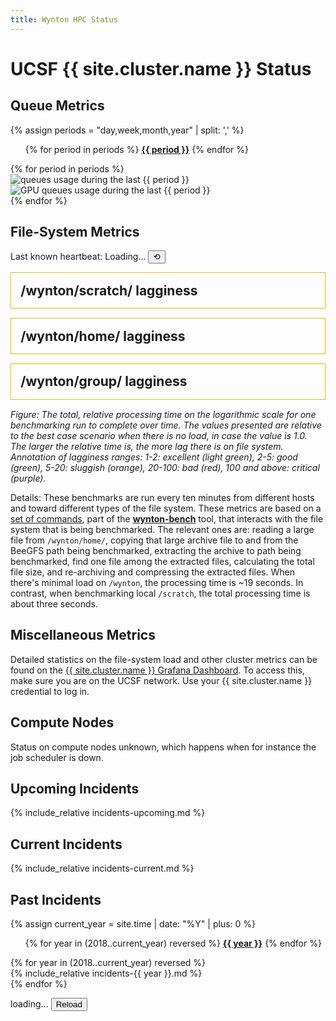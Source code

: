 ```yaml
---
title: Wynton HPC Status
---
```


<!-- markdownlint-disable-file MD024 MD025 -->

# UCSF {{ site.cluster.name }} Status


## Queue Metrics

{% assign periods = "day,week,month,year" | split: ',' %}

<ul class="nav nav-pills">
{% for period in periods %}
  <li{% if period == periods[0] %} class="active"{% endif %}><a data-toggle="pill" href="#by-{{ period }}"><span style="font-weight: bold;">{{ period }}</span></a></li>
{% endfor %}
</ul>
<div class="tab-content" style="margin-top: 1ex;">
{% for period in periods %}
  <div id="by-{{ period }}" class="tab-pane fade in{% if period == periods[0] %} active{% endif %}">
    <img src="{{ site.assets.status_root_path }}/status/figures/queues-{{ period }}.png" alt="queues usage during the last {{ period }}"/><br>
    <img src="{{ site.assets.status_root_path }}/status/figures/gpuq-{{ period }}.png" alt="GPU queues usage during the last {{ period }}"/><br>
  </div>
{% endfor %}
</div>


## File-System Metrics

Last known heartbeat: <span id="last-heartbeat">Loading…</span>
<button id="reload-heartbeat" title="Reload">⟲</button>

  <div class="status-panel" style="border: 1px solid #dec000; padding: 2ex; margin-bottom: 2ex;">
   <div style="font-size: 150%; font-weight: bold;">
    <span>/wynton/scratch/ lagginess</span><span style="float: right;"></span>
   </div>
   <div id="BeeGFSLoad_devX__wynton_scratch_hb"></div>
  </div>

  <div class="status-panel" style="border: 1px solid #dec000; padding: 2ex; margin-bottom: 2ex;">
   <div style="font-size: 150%; font-weight: bold;">
    <span>/wynton/home/ lagginess</span><span style="float: right;"></span>
   </div>
   <div id="BeeGFSLoad_devX__wynton_home_cbi_hb"></div>
  </div>

  <div class="status-panel" style="border: 1px solid #dec000; padding: 2ex; margin-bottom: 2ex;">
   <div style="font-size: 150%; font-weight: bold;">
    <span>/wynton/group/ lagginess</span><span style="float: right;"></span>
   </div>
   <div id="BeeGFSLoad_devX__wynton_group_cbi_hb"></div>
  </div>

_Figure: The total, relative processing time on the logarithmic scale for one benchmarking run to complete over time. The values presented are relative to the best case scenario when there is no load, in case the value is 1.0. The larger the relative time is, the more lag there is on file system. 
Annotation of lagginess ranges: 1-2: excellent (light green), 2-5: good (green), 5-20: sluggish (orange), 20-100: bad (red), 100 and above: critical (purple)._

Details: These benchmarks are run every ten minutes from different hosts and toward different types of the file system. These metrics are based on a [set of commands](https://github.com/ucsf-wynton/wynton-bench/blob/d96937b51e6ee3a421afec3c793accb0acd82c51/bench-scripts/bench-files-tarball.sh#L93-L129), part of the **[wynton-bench](https://github.com/ucsf-wynton/wynton-bench)** tool, that interacts with the file system that is being benchmarked.  The relevant ones are: reading a large file from `/wynton/home/`, copying that large archive file to and from the BeeGFS path being benchmarked, extracting the archive to path being benchmarked, find one file among the extracted files, calculating the total file size, and re-archiving and compressing the extracted files.  When there's minimal load on `/wynton`, the processing time is ~19 seconds. In contrast, when benchmarking local `/scratch`, the total processing time is about three seconds.


## Miscellaneous Metrics

Detailed statistics on the file-system load and other cluster metrics can be found on the [{{ site.cluster.name }} Grafana Dashboard](https://mon.wynton.ucsf.edu/grafana).  To access this, make sure you are on the UCSF network.  Use your {{ site.cluster.name }} credential to log in.


## Compute Nodes

<div id="hosttablediv">
<div id="hosttablemessage">Status on compute nodes unknown, which happens when for instance the job scheduler is down.</div>
</div>


## Upcoming Incidents

{% include_relative incidents-upcoming.md %}


## Current Incidents

{% include_relative incidents-current.md %}


## Past Incidents

{% assign current_year = site.time | date: "%Y" | plus: 0 %}

<ul class="nav nav-pills">
{% for year in (2018..current_year) reversed %}
  <li{% if year == current_year %} class="active"{% endif %}><a data-toggle="pill" href="#{{ year }}"><span style="font-weight: bold;">{{ year }}</span></a></li>
{% endfor %}
</ul>

<div class="tab-content" style="margin-top: 1ex;">
{% for year in (2018..current_year) reversed %}
<div id="{{ year }}" class="tab-pane {% if year == current_year %}fadein active{% else %}fade{% endif %}">
<section markdown="1">
{% include_relative incidents-{{ year }}.md %}
</section>
</div>
{% endfor %}



<!-- DO NOT EDIT ANYTHING BELOW -->


<!-------------------------------------------------------------------------
   Heartbeat
 -------------------------------------------------------------------------->
<span id="last-heartbeat">loading…</span>
<button id="reload-heartbeat">Reload</button>

<script>
(async function initHeartbeatFromTSV() {
  const urls = [
    "https://raw.githubusercontent.com/UCSF-HPC/wynton-slash2/master/wynton-bench/wynton-bench_dev1.wynton.ucsf.edu__wynton_scratch_hb.tsv",
    "https://raw.githubusercontent.com/UCSF-HPC/wynton-slash2/master/wynton-bench/wynton-bench_dev2.wynton.ucsf.edu__wynton_scratch_hb.tsv",
    "https://raw.githubusercontent.com/UCSF-HPC/wynton-slash2/master/wynton-bench/wynton-bench_dev3.wynton.ucsf.edu__wynton_scratch_hb.tsv",
  ];

  const el = document.getElementById("last-heartbeat");
  const reloadBtn = document.getElementById("reload-heartbeat");
  if (!el) return;

  const MAX_BUFFER = 32 * 1024; // keep only the last ~32KB per file

  function pad(n) { return String(n).padStart(2, "0"); }
  function toLocalIsoSeconds(d) {
    const t = new Date(Math.floor(d.getTime() / 1000) * 1000);
    const yyyy = t.getFullYear();
    const mm = pad(t.getMonth() + 1);
    const dd = pad(t.getDate());
    const hh = pad(t.getHours());
    const mi = pad(t.getMinutes());
    const ss = pad(t.getSeconds());
    const tzOffMin = -t.getTimezoneOffset();
    const sign = tzOffMin >= 0 ? "+" : "-";
    const offH = pad(Math.floor(Math.abs(tzOffMin) / 60));
    const offM = pad(Math.abs(tzOffMin) % 60);
    return `${yyyy}-${mm}-${dd}T${hh}:${mi}:${ss}${sign}${offH}:${offM}`;
  }

  async function readLastLine(url) {
    const res = await fetch(url + "?t=" + Date.now(), { cache: "no-store" });
    if (!res.ok || !res.body) throw new Error(`HTTP ${res.status} for ${url}`);
    const reader = res.body.getReader();
    const decoder = new TextDecoder("utf-8");
    let buf = "";

    while (true) {
      const { value, done } = await reader.read();
      if (done) break;
      buf += decoder.decode(value, { stream: true });
      if (buf.length > MAX_BUFFER) {
        // Keep only tail; try not to cut inside a line
        const cutFrom = buf.length - MAX_BUFFER;
        const nl = buf.indexOf("\n", cutFrom);
        buf = nl >= 0 ? buf.slice(nl + 1) : buf.slice(cutFrom);
      }
    }
    buf += decoder.decode();

    const lines = buf.split(/\r?\n/).filter(line => line.trim().length > 0);
    if (lines.length === 0) throw new Error("No non-empty lines");
    const lastLine = lines[lines.length - 1];

    // TSV preferred; fallback to CSV if needed
    const delim = lastLine.includes("\t") ? "\t" : ",";
    const [tsRaw, durRaw] = lastLine.split(delim);

    const ts = (tsRaw || "").replace(/^"|"$/g, "");
    const start = new Date(ts);
    const durSec = Number((durRaw || "").trim());
    const validStart = !Number.isNaN(start.getTime());
    const validDur = !Number.isNaN(durSec);

    const end = validStart ? new Date(start.getTime() + (validDur ? durSec * 1000 : 0)) : null;

    return { url, start: validStart ? start : null, end, durationSec: validDur ? durSec : null };
  }

  // Hmm ... v.start appears to be the actual "end" timestamp, not v.end.
  // This was discovered when the latency was >200x. /HB 2025-08-26
  async function updateHeartbeat() {
    el.textContent = "loading…";
    try {    
      const results = await Promise.allSettled(urls.map(readLastLine));
      const ok = results.filter(r => r.status === "fulfilled").map(r => r.value).filter(v => v.start);
      if (ok.length === 0) {
        el.textContent = "—";
        el.title = "No valid (timestamp+duration) found";
        return;
      }
      // Pick newest end time (timestamp + duration)
      const newest = ok.reduce((a, b) => (a.start > b.start ? a : b));

      const localIso = toLocalIsoSeconds(newest.start);

      // Age as "XmYYs ago"
      const diff_ms = Date.now() - newest.start.getTime();
      const diff_s = diff_ms / 1000;
      const hours = Math.floor(diff_s / 3600);
      const mins = Math.floor((diff_s - 3600 * hours) / 60);
      const secs = Math.floor((diff_s - 3600 * hours - 60 * mins));
      const ageStr;
      if (hours > 0) {
        ageStr = `${hours}h${mins.toString().padStart(2, "0")}m${secs.toString().padStart(2, "0")}s ago`;
      } else {
        ageStr = `${mins}m${secs.toString().padStart(2, "0")}s ago`;
      }

      el.textContent = `${ageStr} (${localIso})`;
      const tipParts = [`from: ${newest.url}`];
      if (newest.durationSec != null) tipParts.push(`duration: ${newest.durationSec}s`);
      el.title = tipParts.join(" | ");
    } catch (err) {
      console.error("Failed to aggregate heartbeats:", err);
      el.textContent = "—";
    }
  }

  // Initial load
  updateHeartbeat();

  // Reload button
  if (reloadBtn) reloadBtn.addEventListener("click", updateHeartbeat);
})();
</script>


<!-------------------------------------------------------------------------
   Compute Nodes Status Table
 -------------------------------------------------------------------------->

<script src="https://d3js.org/d3.v3.min.js"><!-- ~150 kB --></script>
<script src="https://cdn.datatables.net/1.10.16/js/jquery.dataTables.min.js"><!-- ~80 kB --></script>
<script src="https://cdn.datatables.net/1.10.16/js/dataTables.bootstrap.min.js"><!-- 2 kB --></script>

<!-- markdownlint-disable-file MD052 -->
<script type="text/javascript" charset="utf-8">
d3.text("/hpc/assets/data/host_table.tsv", "text/csv", function(host_table) {
  // drop header comments
  host_table = host_table.replace(/^[#][^\r\n]*[\r\n]+/mg, '');
  host_table = d3.tsv.parse(host_table);

  d3.text("https://raw.githubusercontent.com/UCSF-HPC/wynton-slash2/master/status/qstat_nodes_in_state_au.tsv", "text/csv", function(host_status) {
    host_status = d3.tsv.parse(host_status);

    var tbody, tr, td, td_status;
    var value;
    var nodes = 0, gpu_nodes = 0;
    var cores = 0, gpu_cores = 0;
    var nodes_with_issues = 0, cores_with_issues = 0;
    var gpu_nodes_with_issues = 0, gpu_cores_with_issues = 0;
    var cores_node;
    var hostname;
    
    /* For each row */
    host_table.forEach(function(row) {
      hostname = row["Node"];
      
      nodes += 1;
      cores_node = parseInt(row["Physical Cores"]);
      cores += cores_node;

      if (hostname.includes("gpu")) {
        gpu_nodes += 1;
        gpu_cores += cores_node;
      }
      
      // No issues?
      if (host_status.filter(function(d) { return d.queuename == hostname }).length == 0) return;

      /* Ignore column on /tmp size, iff it exists */
      delete row["Local `/tmp`"];

      if (nodes_with_issues == 0) {
        var table = d3.select("#hosttablediv").append("details").append("table");
        table.id = "hosttable";
        tr = table.append("thead").append("tr");
        tr.append("th").text("Status");
        for (key in row) tr.append("th").text(key.replace(/\`/g, ""));
        tbody = table.append("tbody");
      }

      nodes_with_issues += 1;      
      cores_with_issues += cores_node;
      if (hostname.includes("gpu")) {
        gpu_nodes_with_issues += 1;      
        gpu_cores_with_issues += cores_node;
      }
  
      tr = tbody.append("tr");
      td_status = tr.append("td").text("⚠");  // "⚠" or "✖"
      for (key in row) td = tr.append("td").text(row[key]);
    });


    /* WORKAROUND: The host table is not updates; instead pull in the static information. /HB 2020-12-16 */
    nodes = {{ site.data.specs.nodes }};
    cores = {{ site.data.specs.physical_cores }};
    gpu_nodes = {{ site.data.specs.gpu_nodes }};
    
    var div = document.getElementById("hosttablemessage");
    div.innerText = "";
    if (nodes_with_issues > 0) {
      var text = document.createTextNode("Currently, " + nodes_with_issues + " (" + (100*nodes_with_issues/nodes).toFixed(1) + "%) " +  " of " + nodes + " compute nodes, corresponding to " + cores_with_issues + " (" + (100*cores_with_issues/cores).toFixed(1) + "%) " + " of " + cores + " CPU cores, are unavailable. Out of these, " + gpu_nodes_with_issues + " (" + (100*gpu_cores_with_issues/gpu_cores).toFixed(1) + "%) of " + gpu_nodes + " GPU compute nodes are unavailable.");
      div.appendChild(text);
      text = document.createTextNode(" A compute node is considered unavailable when its queuing state is \"disabled\" (d), \"unheard/unreachable\" (u), or \"error\" (E) (according to ");
      div.appendChild(text);
      var code = document.createElement("code");
      code.innerText = "qstat -f -qs duE";
      div.appendChild(code);
      text = document.createTextNode(" queried every five minutes), which means they will not take on any new jobs.");
      div.appendChild(text);
    } else {
      var text = document.createTextNode("All " + nodes + " nodes, with a total of " + cores + " cores, are functional.");
      div.appendChild(text);
    }
    
    $(document).ready(function() {
      $('#hosttable').DataTable({
        paging: false,
        searching: false,
        order: [[ 1, "asc" ]]
      });
    });
  });
});
</script>



<!-------------------------------------------------------------------------
   BeeGFS Lagginess Graphs
 -------------------------------------------------------------------------->
 
<script src="https://cdn.plot.ly/plotly-latest.min.js"></script>

<script>
function date_to_string(d) {
  var YY = d.getFullYear().toString();
  var mm = (d.getMonth()+1).toString().length==2?(d.getMonth()+1).toString():"0"+(d.getMonth()+1).toString();
  var dd = d.getDate().toString().length==2?d.getDate().toString():"0"+d.getDate().toString();
  var HH = d.getHours().toString().length==2?d.getHours().toString():"0"+d.getHours().toString();
  var MM = (parseInt(d.getMinutes()/5)*5).toString().length==2?(parseInt(d.getMinutes()/5)*5).toString():"0"+(parseInt(d.getMinutes()/5)*5).toString();
  var SS = "00";
  return YY + "-" + mm + "-" + dd + " " + HH + ":" + MM + ":" + SS;
}


url_path = "https://raw.githubusercontent.com/UCSF-HPC/wynton-slash2/master/wynton-bench";
host_set = "devX";
hosts = ["dev1", "dev2", "dev3"];
drives = ["wynton_scratch_hb", "wynton_home_cbi_hb", "wynton_group_cbi_hb"];
// Baseline is when there is no load on the file system (rough estimate)
baseline = 19.0;
var multiple_beegfs_tracks = true;

var now = new Date();
var from = new Date(now - 24 * 60 * 60 * 1000);

var max_lagginess = 1000;

var beegfs_load = {
  type: "scatter",
  mode: "lines",
  name: 'BeeGFS Load',
  x: [],
  y: [],
  line: {color: '#23527c'}
}

var layout = {
  height: 300,
  margin: { l: 50, r: 30, b: 40, t: 60, pad: 4 },
  xaxis: {
    autorange: false,
    range: [date_to_string(from), date_to_string(now)],
    rangeselector: {buttons: [
        {
          count: 1,
          label: '1d',
          step: 'day',
          stepmode: 'backward'
        },
        {
          count: 7,
          label: '1w',
          step: 'day',
          stepmode: 'backward'
        },
        {
          count: 1,
          label: '1m',
          step: 'month',
          stepmode: 'backward'
        },
        {
          count: 12,
          label: '1y',
          step: 'month',
          stepmode: 'backward'
        },
        {
          step: 'all',
          label: 'all'
        }
      ]},
    type: 'date'
  },
  yaxis: {
    autorange: false,
    range: [-0.1, Math.log10(max_lagginess)],
    type: 'log'
  }
};

function unpack(rows, key) {
  return rows.map(function(row) { 
    var value = row[key];
    if (key == "duration") {
      value = parseFloat(value);
      value = value / baseline;
      if (value < 1/2) {
        // Unreasonable value?
        value = null;
      } else if (value < 1.0) {
        // Round up to baseline
        value = 1.0;
      }
    }
    return value;
  });
}

var data = [];

drives.forEach(function(drive) {
  var id = "BeeGFSLoad_" + host_set + "__" + drive;
  
  var url = url_path + "/" + "wynton-bench_" + hosts[0] + ".wynton.ucsf.edu__" + drive + ".tsv";
  Plotly.d3.tsv(url, function(err, rows) {
    // Lagginess data
    var trace = JSON.parse(JSON.stringify(beegfs_load));
    trace.name = hosts[0];
    trace.x = unpack(rows, 'timestamp');
    trace.y = unpack(rows, 'duration');
    trace.line = { color: '#23527c', width: 3 };

    // Pain-level annotations (excellent, good, sluggish, bad, critical)
    var painTicks = [2, 5, 20, 100, 10000];
    var painLabels = ['', '', '', '', ''];
          
    var painTrace = {
      x: trace.x,
      y: painTicks,
      yaxis: 'y2',
      mode: 'markers',
      marker: { opacity: 0 },
      showlegend: false,
      hoverinfo: 'skip'
    };
    
    var updatedLayout = Object.assign({}, layout, {
      yaxis2: {
        overlaying: 'y',
        side: 'right',
        tickvals: painTicks,
        ticktext: painLabels,
        showgrid: false,
        zeroline: false
      },
      shapes: [
        { type: 'rect', xref: 'paper', x0: 0, x1: 1, yref: 'y', y0: 1, y1: painTicks[1], fillcolor: 'rgba(0, 200, 0, 0.2)', line: { width: 0 }, layer: 'below' },                 // Excellent
        
        { type: 'rect', xref: 'paper', x0: 0, x1: 1, yref: 'y', y0: painTicks[0], y1: painTicks[1], fillcolor: 'rgba(255, 215, 0, 0.3)', line: { width: 0 }, layer: 'below' },    // Good
        
        { type: 'rect', xref: 'paper', x0: 0, x1: 1, yref: 'y', y0: painTicks[1], y1: painTicks[2], fillcolor: 'rgba(255, 140, 0, 0.3)', line: { width: 0 }, layer: 'below' },    // Sluggish
        
        { type: 'rect', xref: 'paper', x0: 0, x1: 1, yref: 'y', y0: painTicks[2], y1: painTicks[3], fillcolor: 'rgba(255, 0, 0, 0.4)', line: { width: 0 }, layer: 'below' },      // Bad
        
        { type: 'rect', xref: 'paper', x0: 0, x1: 1, yref: 'y', y0: painTicks[3], y1: max_lagginess, fillcolor: 'rgba(200, 100, 255, 0.4)', line: { width: 0 }, layer: 'below' }  // Critical
      ]
    });  

    Plotly.newPlot(id, [trace, painTrace], updatedLayout);
  })

  // Change to 'true' to show multiple traces
  if (multiple_beegfs_tracks) {
    if (hosts.length >= 2) {
      var url = url_path + "/" + "wynton-bench_" + hosts[1] + ".wynton.ucsf.edu__" + drive + ".tsv";
      Plotly.d3.tsv(url, function(err, rows) {
        var trace = JSON.parse(JSON.stringify(beegfs_load));
        trace.name = hosts[1];
        trace.x = unpack(rows, 'timestamp');
        trace.y = unpack(rows, 'duration');
        trace.line = { color: '#F88379', width: 3 };
        Plotly.addTraces(id, [trace]);
      })
    }
  
    if (hosts.length >= 3) {
      var url = url_path + "/" + "wynton-bench_" + hosts[2] + ".wynton.ucsf.edu__" + drive + ".tsv";
      Plotly.d3.tsv(url, function(err, rows) {
        var trace = JSON.parse(JSON.stringify(beegfs_load));
        trace.name = hosts[2];
        trace.x = unpack(rows, 'timestamp');
        trace.y = unpack(rows, 'duration');
        trace.line = { color: '#9dc183', width: 3 };
        Plotly.addTraces(id, [trace]);
      })
    }
  }  
});
</script>

